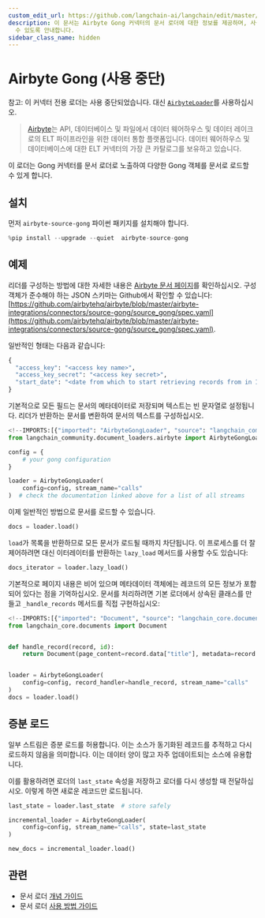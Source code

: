 ```yaml
---
custom_edit_url: https://github.com/langchain-ai/langchain/edit/master/docs/docs/integrations/document_loaders/airbyte_gong.ipynb
description: 이 문서는 Airbyte Gong 커넥터의 문서 로더에 대한 정보를 제공하며, 사용자가 다양한 Gong 객체를 문서로 로드할
  수 있도록 안내합니다.
sidebar_class_name: hidden
---
```


# Airbyte Gong (사용 중단)

참고: 이 커넥터 전용 로더는 사용 중단되었습니다. 대신 [`AirbyteLoader`](/docs/integrations/document_loaders/airbyte)를 사용하십시오.

> [Airbyte](https://github.com/airbytehq/airbyte)는 API, 데이터베이스 및 파일에서 데이터 웨어하우스 및 데이터 레이크로의 ELT 파이프라인을 위한 데이터 통합 플랫폼입니다. 데이터 웨어하우스 및 데이터베이스에 대한 ELT 커넥터의 가장 큰 카탈로그를 보유하고 있습니다.

이 로더는 Gong 커넥터를 문서 로더로 노출하여 다양한 Gong 객체를 문서로 로드할 수 있게 합니다.

## 설치

먼저 `airbyte-source-gong` 파이썬 패키지를 설치해야 합니다.

```python
%pip install --upgrade --quiet  airbyte-source-gong
```


## 예제

리더를 구성하는 방법에 대한 자세한 내용은 [Airbyte 문서 페이지](https://docs.airbyte.com/integrations/sources/gong/)를 확인하십시오. 구성 객체가 준수해야 하는 JSON 스키마는 Github에서 확인할 수 있습니다: [https://github.com/airbytehq/airbyte/blob/master/airbyte-integrations/connectors/source-gong/source_gong/spec.yaml](https://github.com/airbytehq/airbyte/blob/master/airbyte-integrations/connectors/source-gong/source_gong/spec.yaml).

일반적인 형태는 다음과 같습니다:
```python
{
  "access_key": "<access key name>",
  "access_key_secret": "<access key secret>",
  "start_date": "<date from which to start retrieving records from in ISO format, e.g. 2020-10-20T00:00:00Z>",
}
```


기본적으로 모든 필드는 문서의 메타데이터로 저장되며 텍스트는 빈 문자열로 설정됩니다. 리더가 반환하는 문서를 변환하여 문서의 텍스트를 구성하십시오.

```python
<!--IMPORTS:[{"imported": "AirbyteGongLoader", "source": "langchain_community.document_loaders.airbyte", "docs": "https://api.python.langchain.com/en/latest/document_loaders/langchain_community.document_loaders.airbyte.AirbyteGongLoader.html", "title": "Airbyte Gong (Deprecated)"}]-->
from langchain_community.document_loaders.airbyte import AirbyteGongLoader

config = {
    # your gong configuration
}

loader = AirbyteGongLoader(
    config=config, stream_name="calls"
)  # check the documentation linked above for a list of all streams
```


이제 일반적인 방법으로 문서를 로드할 수 있습니다.

```python
docs = loader.load()
```


`load`가 목록을 반환하므로 모든 문서가 로드될 때까지 차단됩니다. 이 프로세스를 더 잘 제어하려면 대신 이터레이터를 반환하는 `lazy_load` 메서드를 사용할 수도 있습니다:

```python
docs_iterator = loader.lazy_load()
```


기본적으로 페이지 내용은 비어 있으며 메타데이터 객체에는 레코드의 모든 정보가 포함되어 있다는 점을 기억하십시오. 문서를 처리하려면 기본 로더에서 상속된 클래스를 만들고 `_handle_records` 메서드를 직접 구현하십시오:

```python
<!--IMPORTS:[{"imported": "Document", "source": "langchain_core.documents", "docs": "https://api.python.langchain.com/en/latest/documents/langchain_core.documents.base.Document.html", "title": "Airbyte Gong (Deprecated)"}]-->
from langchain_core.documents import Document


def handle_record(record, id):
    return Document(page_content=record.data["title"], metadata=record.data)


loader = AirbyteGongLoader(
    config=config, record_handler=handle_record, stream_name="calls"
)
docs = loader.load()
```


## 증분 로드

일부 스트림은 증분 로드를 허용합니다. 이는 소스가 동기화된 레코드를 추적하고 다시 로드하지 않음을 의미합니다. 이는 데이터 양이 많고 자주 업데이트되는 소스에 유용합니다.

이를 활용하려면 로더의 `last_state` 속성을 저장하고 로더를 다시 생성할 때 전달하십시오. 이렇게 하면 새로운 레코드만 로드됩니다.

```python
last_state = loader.last_state  # store safely

incremental_loader = AirbyteGongLoader(
    config=config, stream_name="calls", state=last_state
)

new_docs = incremental_loader.load()
```


## 관련

- 문서 로더 [개념 가이드](/docs/concepts/#document-loaders)
- 문서 로더 [사용 방법 가이드](/docs/how_to/#document-loaders)